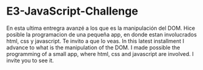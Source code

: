 # E3-JavaScript-Challenge
En esta ultima entregra avanzé a los que es la manipulación del DOM. Hice posible la programacion de una pequeña app, en donde estan involucrados html, css y javascript. Te invito a que lo veas.
In this latest installment I advance to what is the manipulation of the DOM. I made possible the programming of a small app, where html, css and javascript are involved. I invite you to see it.
